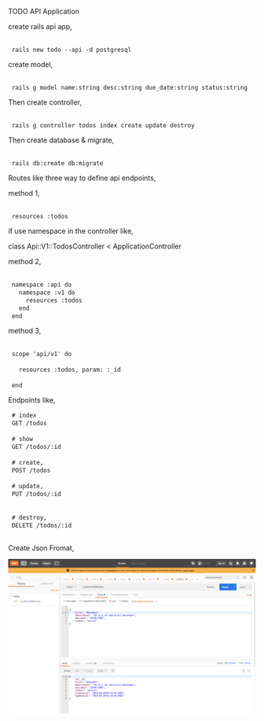 TODO API Application

   create rails api app,
```

 rails new todo --api -d postgresql

```

   create model, 
````

 rails g model name:string desc:string due_date:string status:string

````

   Then create controller,

```

 rails g controller todos index create update destroy

```

   Then create database & migrate,
```

 rails db:create db:migrate

```


   Routes like three way to define api endpoints,

   method 1,
```

 resources :todos

```

   if use namespace in the controller like,

   class Api::V1::TodosController < ApplicationController

   method 2,
```

 namespace :api do
   namespace :v1 do
     resources :todos
   end
 end

```

   method 3,
```

 scope 'api/v1' do
  
   resources :todos, param: :_id

 end

```

Endpoints like,
```
 # index
 GET /todos

 # show
 GET /todos/:id

 # create,
 POST /todos

 # update,
 PUT /todos/:id


 # destroy,
 DELETE /todos/:id


```  


Create Json Fromat,

![Screenshot](json-post.png)


